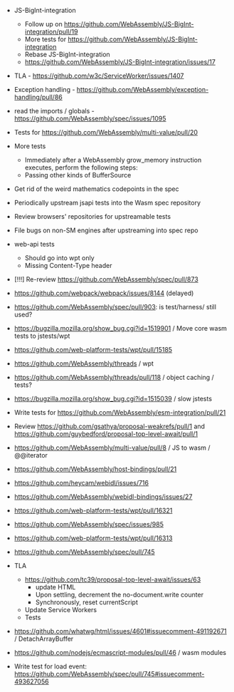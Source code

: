 - JS-BigInt-integration
  - Follow up on https://github.com/WebAssembly/JS-BigInt-integration/pull/19
  - More tests for https://github.com/WebAssembly/JS-BigInt-integration
  - Rebase JS-BigInt-integration
  - https://github.com/WebAssembly/JS-BigInt-integration/issues/17
- TLA - https://github.com/w3c/ServiceWorker/issues/1407
- Exception handling - https://github.com/WebAssembly/exception-handling/pull/86
- read the imports / globals - https://github.com/WebAssembly/spec/issues/1095
- Tests for https://github.com/WebAssembly/multi-value/pull/20

- More tests
  * Immediately after a WebAssembly grow_memory instruction executes, perform the following steps:
  * Passing other kinds of BufferSource
- Get rid of the weird mathematics codepoints in the spec
- Periodically upstream jsapi tests into the Wasm spec repository
- Review browsers' repositories for upstreamable tests
- File bugs on non-SM engines after upstreaming into spec repo
- web-api tests
  * Should go into wpt only
  * Missing Content-Type header
- \[!!!] Re-review https://github.com/WebAssembly/spec/pull/873
- https://github.com/webpack/webpack/issues/8144 (delayed)
- https://github.com/WebAssembly/spec/pull/903: is test/harness/ still used?
- https://bugzilla.mozilla.org/show_bug.cgi?id=1519901 /  Move core wasm tests to jstests/wpt
- https://github.com/web-platform-tests/wpt/pull/15185
- https://github.com/WebAssembly/threads / wpt
- https://github.com/WebAssembly/threads/pull/118 / object caching / tests?
- https://bugzilla.mozilla.org/show_bug.cgi?id=1515039 / slow jstests
- Write tests for https://github.com/WebAssembly/esm-integration/pull/21
- Review https://github.com/gsathya/proposal-weakrefs/pull/1 and https://github.com/guybedford/proposal-top-level-await/pull/1
- https://github.com/WebAssembly/multi-value/pull/8 / JS to wasm / @@iterator
- https://github.com/WebAssembly/host-bindings/pull/21
- https://github.com/heycam/webidl/issues/716
- https://github.com/WebAssembly/webidl-bindings/issues/27
- https://github.com/web-platform-tests/wpt/pull/16321
- https://github.com/WebAssembly/spec/issues/985
- https://github.com/web-platform-tests/wpt/pull/16313
- https://github.com/WebAssembly/spec/pull/745
- TLA
  * https://github.com/tc39/proposal-top-level-await/issues/63
    * update HTML
    * Upon settling, decrement the no-document.write counter
    * Synchronously, reset currentScript
  * Update Service Workers
  * Tests
- https://github.com/whatwg/html/issues/4601#issuecomment-491192671 / DetachArrayBuffer
- https://github.com/nodejs/ecmascript-modules/pull/46 / wasm modules
- Write test for load event: https://github.com/WebAssembly/spec/pull/745#issuecomment-493627056
